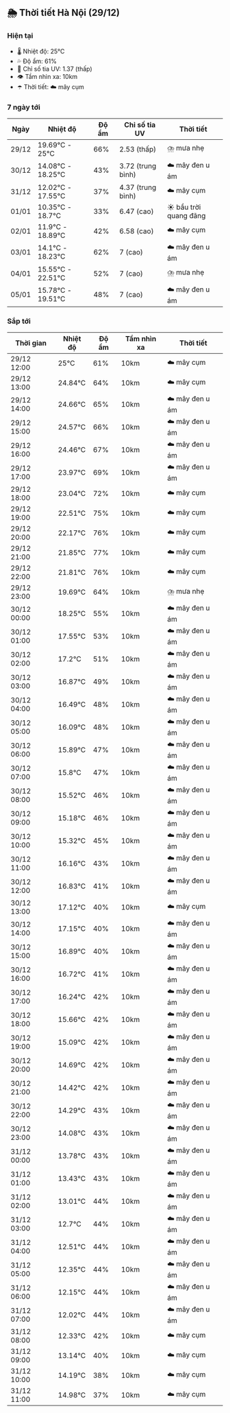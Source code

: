 ## 🌦️ Thời tiết Hà Nội (29/12)

### Hiện tại

- 🌡️ Nhiệt độ: 25℃
- 💦 Độ ẩm: 61%
- 🌟 Chỉ số tia UV: 1.37 (thấp)
- 👁️ Tầm nhìn xa: 10km
- ☂️ Thời tiết: ☁️ mây cụm

### 7 ngày tới

| Ngày | Nhiệt độ | Độ ẩm | Chỉ số tia UV | Thời tiết |
| --- | --- | --- | --- | --- |
| 29/12 | 19.69℃ - 25℃ | 66% | 2.53 (thấp) | ⛈️ mưa nhẹ |
| 30/12 | 14.08℃ - 18.25℃ | 43% | 3.72 (trung bình) | ☁️ mây đen u ám |
| 31/12 | 12.02℃ - 17.55℃ | 37% | 4.37 (trung bình) | ☁️ mây cụm |
| 01/01 | 10.35℃ - 18.7℃ | 33% | 6.47 (cao) | ☀️ bầu trời quang đãng |
| 02/01 | 11.9℃ - 18.89℃ | 42% | 6.58 (cao) | ☁️ mây cụm |
| 03/01 | 14.1℃ - 18.23℃ | 62% | 7 (cao) | ☁️ mây đen u ám |
| 04/01 | 15.55℃ - 22.51℃ | 52% | 7 (cao) | ⛈️ mưa nhẹ |
| 05/01 | 15.78℃ - 19.51℃ | 48% | 7 (cao) | ☁️ mây đen u ám |

### Sắp tới

| Thời gian | Nhiệt độ | Độ ẩm | Tầm nhìn xa | Thời tiết |
| --- | --- | --- | --- | --- |
| 29/12 12:00 | 25℃ | 61% | 10km | ☁️ mây cụm |
| 29/12 13:00 | 24.84℃ | 64% | 10km | ☁️ mây cụm |
| 29/12 14:00 | 24.66℃ | 65% | 10km | ☁️ mây đen u ám |
| 29/12 15:00 | 24.57℃ | 66% | 10km | ☁️ mây đen u ám |
| 29/12 16:00 | 24.46℃ | 67% | 10km | ☁️ mây đen u ám |
| 29/12 17:00 | 23.97℃ | 69% | 10km | ☁️ mây đen u ám |
| 29/12 18:00 | 23.04℃ | 72% | 10km | ☁️ mây cụm |
| 29/12 19:00 | 22.51℃ | 75% | 10km | ☁️ mây cụm |
| 29/12 20:00 | 22.17℃ | 76% | 10km | ☁️ mây cụm |
| 29/12 21:00 | 21.85℃ | 77% | 10km | ☁️ mây cụm |
| 29/12 22:00 | 21.81℃ | 76% | 10km | ☁️ mây cụm |
| 29/12 23:00 | 19.69℃ | 64% | 10km | ⛈️ mưa nhẹ |
| 30/12 00:00 | 18.25℃ | 55% | 10km | ☁️ mây đen u ám |
| 30/12 01:00 | 17.55℃ | 53% | 10km | ☁️ mây đen u ám |
| 30/12 02:00 | 17.2℃ | 51% | 10km | ☁️ mây đen u ám |
| 30/12 03:00 | 16.87℃ | 49% | 10km | ☁️ mây đen u ám |
| 30/12 04:00 | 16.49℃ | 48% | 10km | ☁️ mây đen u ám |
| 30/12 05:00 | 16.09℃ | 48% | 10km | ☁️ mây đen u ám |
| 30/12 06:00 | 15.89℃ | 47% | 10km | ☁️ mây đen u ám |
| 30/12 07:00 | 15.8℃ | 47% | 10km | ☁️ mây đen u ám |
| 30/12 08:00 | 15.52℃ | 46% | 10km | ☁️ mây đen u ám |
| 30/12 09:00 | 15.18℃ | 46% | 10km | ☁️ mây đen u ám |
| 30/12 10:00 | 15.32℃ | 45% | 10km | ☁️ mây đen u ám |
| 30/12 11:00 | 16.16℃ | 43% | 10km | ☁️ mây đen u ám |
| 30/12 12:00 | 16.83℃ | 41% | 10km | ☁️ mây đen u ám |
| 30/12 13:00 | 17.12℃ | 40% | 10km | ☁️ mây cụm |
| 30/12 14:00 | 17.15℃ | 40% | 10km | ☁️ mây đen u ám |
| 30/12 15:00 | 16.89℃ | 40% | 10km | ☁️ mây đen u ám |
| 30/12 16:00 | 16.72℃ | 41% | 10km | ☁️ mây đen u ám |
| 30/12 17:00 | 16.24℃ | 42% | 10km | ☁️ mây đen u ám |
| 30/12 18:00 | 15.66℃ | 42% | 10km | ☁️ mây đen u ám |
| 30/12 19:00 | 15.09℃ | 42% | 10km | ☁️ mây đen u ám |
| 30/12 20:00 | 14.69℃ | 42% | 10km | ☁️ mây đen u ám |
| 30/12 21:00 | 14.42℃ | 42% | 10km | ☁️ mây đen u ám |
| 30/12 22:00 | 14.29℃ | 43% | 10km | ☁️ mây đen u ám |
| 30/12 23:00 | 14.08℃ | 43% | 10km | ☁️ mây đen u ám |
| 31/12 00:00 | 13.78℃ | 43% | 10km | ☁️ mây đen u ám |
| 31/12 01:00 | 13.43℃ | 43% | 10km | ☁️ mây đen u ám |
| 31/12 02:00 | 13.01℃ | 44% | 10km | ☁️ mây đen u ám |
| 31/12 03:00 | 12.7℃ | 44% | 10km | ☁️ mây đen u ám |
| 31/12 04:00 | 12.51℃ | 44% | 10km | ☁️ mây đen u ám |
| 31/12 05:00 | 12.35℃ | 44% | 10km | ☁️ mây đen u ám |
| 31/12 06:00 | 12.15℃ | 44% | 10km | ☁️ mây đen u ám |
| 31/12 07:00 | 12.02℃ | 44% | 10km | ☁️ mây đen u ám |
| 31/12 08:00 | 12.33℃ | 42% | 10km | ☁️ mây cụm |
| 31/12 09:00 | 13.14℃ | 40% | 10km | ☁️ mây cụm |
| 31/12 10:00 | 14.19℃ | 38% | 10km | ☁️ mây cụm |
| 31/12 11:00 | 14.98℃ | 37% | 10km | ☁️ mây cụm |
